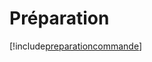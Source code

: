 # Préparation

[!include[preparationcommande](preparation.preparationcommande.autogen.md)]





















